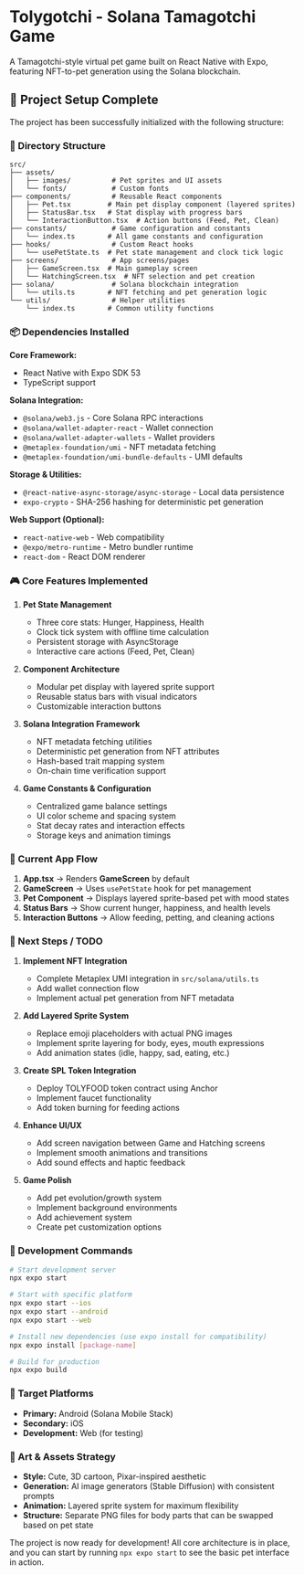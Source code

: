 # Tolygotchi - Solana Tamagotchi Game

A Tamagotchi-style virtual pet game built on React Native with Expo, featuring NFT-to-pet generation using the Solana blockchain.

## 🚀 Project Setup Complete

The project has been successfully initialized with the following structure:

### 📁 Directory Structure
```
src/
├── assets/
│   ├── images/          # Pet sprites and UI assets
│   └── fonts/           # Custom fonts
├── components/          # Reusable React components
│   ├── Pet.tsx         # Main pet display component (layered sprites)
│   ├── StatusBar.tsx   # Stat display with progress bars
│   └── InteractionButton.tsx  # Action buttons (Feed, Pet, Clean)
├── constants/           # Game configuration and constants
│   └── index.ts        # All game constants and configuration
├── hooks/               # Custom React hooks
│   └── usePetState.ts  # Pet state management and clock tick logic
├── screens/             # App screens/pages
│   ├── GameScreen.tsx  # Main gameplay screen
│   └── HatchingScreen.tsx  # NFT selection and pet creation
├── solana/              # Solana blockchain integration
│   └── utils.ts        # NFT fetching and pet generation logic
└── utils/               # Helper utilities
    └── index.ts        # Common utility functions
```

### 📦 Dependencies Installed

**Core Framework:**
- React Native with Expo SDK 53
- TypeScript support

**Solana Integration:**
- `@solana/web3.js` - Core Solana RPC interactions
- `@solana/wallet-adapter-react` - Wallet connection
- `@solana/wallet-adapter-wallets` - Wallet providers
- `@metaplex-foundation/umi` - NFT metadata fetching
- `@metaplex-foundation/umi-bundle-defaults` - UMI defaults

**Storage & Utilities:**
- `@react-native-async-storage/async-storage` - Local data persistence
- `expo-crypto` - SHA-256 hashing for deterministic pet generation

**Web Support (Optional):**
- `react-native-web` - Web compatibility
- `@expo/metro-runtime` - Metro bundler runtime
- `react-dom` - React DOM renderer

### 🎮 Core Features Implemented

1. **Pet State Management**
   - Three core stats: Hunger, Happiness, Health
   - Clock tick system with offline time calculation
   - Persistent storage with AsyncStorage
   - Interactive care actions (Feed, Pet, Clean)

2. **Component Architecture**
   - Modular pet display with layered sprite support
   - Reusable status bars with visual indicators
   - Customizable interaction buttons

3. **Solana Integration Framework**
   - NFT metadata fetching utilities
   - Deterministic pet generation from NFT attributes
   - Hash-based trait mapping system
   - On-chain time verification support

4. **Game Constants & Configuration**
   - Centralized game balance settings
   - UI color scheme and spacing system
   - Stat decay rates and interaction effects
   - Storage keys and animation timings

### 🔄 Current App Flow

1. **App.tsx** → Renders **GameScreen** by default
2. **GameScreen** → Uses `usePetState` hook for pet management
3. **Pet Component** → Displays layered sprite-based pet with mood states
4. **Status Bars** → Show current hunger, happiness, and health levels
5. **Interaction Buttons** → Allow feeding, petting, and cleaning actions

### 🚧 Next Steps / TODO

1. **Implement NFT Integration**
   - Complete Metaplex UMI integration in `src/solana/utils.ts`
   - Add wallet connection flow
   - Implement actual pet generation from NFT metadata

2. **Add Layered Sprite System**
   - Replace emoji placeholders with actual PNG images
   - Implement sprite layering for body, eyes, mouth expressions
   - Add animation states (idle, happy, sad, eating, etc.)

3. **Create SPL Token Integration**
   - Deploy TOLYFOOD token contract using Anchor
   - Implement faucet functionality
   - Add token burning for feeding actions

4. **Enhance UI/UX**
   - Add screen navigation between Game and Hatching screens
   - Implement smooth animations and transitions
   - Add sound effects and haptic feedback

5. **Game Polish**
   - Add pet evolution/growth system
   - Implement background environments
   - Add achievement system
   - Create pet customization options

### 🔧 Development Commands

```bash
# Start development server
npx expo start

# Start with specific platform
npx expo start --ios
npx expo start --android
npx expo start --web

# Install new dependencies (use expo install for compatibility)
npx expo install [package-name]

# Build for production
npx expo build
```

### 📱 Target Platforms

- **Primary:** Android (Solana Mobile Stack)
- **Secondary:** iOS
- **Development:** Web (for testing)

### 🎨 Art & Assets Strategy

- **Style:** Cute, 3D cartoon, Pixar-inspired aesthetic
- **Generation:** AI image generators (Stable Diffusion) with consistent prompts
- **Animation:** Layered sprite system for maximum flexibility
- **Structure:** Separate PNG files for body parts that can be swapped based on pet state

The project is now ready for development! All core architecture is in place, and you can start by running `npx expo start` to see the basic pet interface in action.
